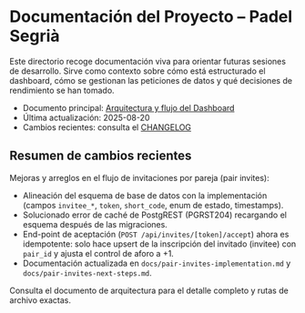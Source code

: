# Documentación del Proyecto – Padel Segrià

Este directorio recoge documentación viva para orientar futuras sesiones de desarrollo. Sirve como contexto sobre cómo está estructurado el dashboard, cómo se gestionan las peticiones de datos y qué decisiones de rendimiento se han tomado.

- Documento principal: [Arquitectura y flujo del Dashboard](./dashboard-architecture.md)
- Última actualización: 2025-08-20
- Cambios recientes: consulta el [CHANGELOG](./CHANGELOG.md)

## Resumen de cambios recientes

Mejoras y arreglos en el flujo de invitaciones por pareja (pair invites):

- Alineación del esquema de base de datos con la implementación (campos `invitee_*`, `token`, `short_code`, enum de estado, timestamps).
- Solucionado error de caché de PostgREST (PGRST204) recargando el esquema después de las migraciones.
- End-point de aceptación (`POST /api/invites/[token]/accept`) ahora es idempotente: solo hace upsert de la inscripción del invitado (invitee) con `pair_id` y ajusta el control de aforo a +1.
- Documentación actualizada en `docs/pair-invites-implementation.md` y `docs/pair-invites-next-steps.md`.

Consulta el documento de arquitectura para el detalle completo y rutas de archivo exactas.
